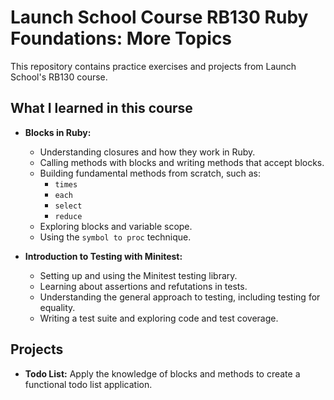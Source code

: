 # Launch School Course RB130 Ruby Foundations: More Topics

This repository contains practice exercises and projects from Launch School's RB130 course.

## What I learned in this course

- **Blocks in Ruby:**

  - Understanding closures and how they work in Ruby.
  - Calling methods with blocks and writing methods that accept blocks.
  - Building fundamental methods from scratch, such as:
    - `times`
    - `each`
    - `select`
    - `reduce`
  - Exploring blocks and variable scope.
  - Using the `symbol to proc` technique.

- **Introduction to Testing with Minitest:**
  - Setting up and using the Minitest testing library.
  - Learning about assertions and refutations in tests.
  - Understanding the general approach to testing, including testing for equality.
  - Writing a test suite and exploring code and test coverage.

## Projects

- **Todo List:** Apply the knowledge of blocks and methods to create a functional todo list application.
